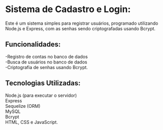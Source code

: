 # Sistema de Cadastro e Login:

Este é um sistema simples para registrar usuários, programado utilizando Node.js e Express, com as senhas sendo criptografadas usando Bcrypt.

## Funcionalidades:

-Registro de contas no banco de dados \
-Busca de usuários no banco de dados \
-Criptografia de senhas usando Bcrypt.

## Tecnologias Utilizadas:

Node.js (para executar o servidor) \
Express \
Sequelize (ORM) \
MySQL \
Bcrypt \
HTML, CSS e JavaScript.
